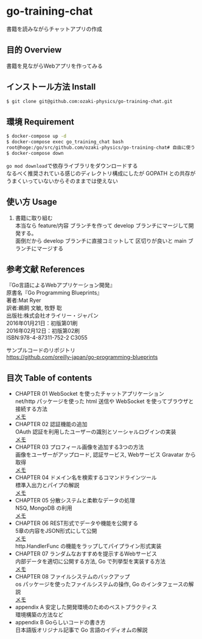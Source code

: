 # go-training-chat
書籍を読みながらチャットアプリの作成  

## 目的 Overview
書籍を見ながらWebアプリを作ってみる  

## インストール方法 Install
```bash
$ git clone git@github.com:ozaki-physics/go-training-chat.git
```

## 環境 Requirement
```bash
$ docker-compose up -d
$ docker-compose exec go_training_chat bash
root@hoge:/go/src/github.com/ozaki-physics/go-training-chat# 自由に使う
$ docker-compose down
```
`go mod download`で依存ライブラリをダウンロードする  
なるべく推奨されている感じのディレクトリ構成にしたが GOPATH との共存がうまくいっていないからそのままでは使えない  

## 使い方 Usage
1. 書籍に取り組む  
本当なら feature/内容 ブランチを作って develop ブランチにマージして開発する。  
面倒だから develop ブランチに直接コミットして 区切りが良いと main ブランチにマージする  

## 参考文献 References
『Go言語によるWebアプリケーション開発』  
原書名『Go Programming Blueprints』  
著者:Mat Ryer  
訳者:鵜飼 文敏, 牧野 聡  
出版社:株式会社オライリー・ジャパン  
2016年01月21日：初版第01刷  
2016年02月12日：初版第02刷  
ISBN:978-4-87311-752-2 C3055  

サンプルコードのリポジトリ  
https://github.com/oreilly-japan/go-programming-blueprints  

## 目次 Table of contents
- CHAPTER 01 WebSocket を使ったチャットアプリケーション  
net/http パッケージを使った html 送信や WebSocket を使ってブラウザと接続する方法  
[メモ](./memo/chapter01.md)  
- CHAPTER 02 認証機能の追加  
OAuth 認証を利用したユーザーの識別とソーシャルログインの実装  
[メモ](./memo/chapter02.md)  
- CHAPTER 03 プロフィール画像を追加する3つの方法  
画像をユーザーがアップロード, 認証サービス, Webサービス Gravatar から取得  
[メモ](./memo/chapter03.md)  
- CHAPTER 04 ドメイン名を検索するコマンドラインツール  
標準入出力とパイプの解説  
[メモ](./memo/chap04r01.md)  
- CHAPTER 05 分散システムと柔軟なデータの処理  
NSQ, MongoDB の利用  
[メモ](./memo05hapter01.md)  
- CHAPTER 06 REST形式でデータや機能を公開する  
5章の内容をJSON形式にして公開  
[メモ](./memo/chapter06.md)  
http.HandlerFunc の機能をラップしてパイプライン形式実装
- CHAPTER 07 ランダムなおすすめを提示するWebサービス  
内部データを適切に公開する方法, Go で列挙型を実装する方法  
[メモ](./memo/chapter07.md)  
- CHAPTER 08 ファイルシステムのバックアップ  
os パッケージを使ったファイルシステムの操作, Go のインタフェースの解説  
[メモ](./memo/chapter08.md)  
- appendix A 安定した開発環境のためのベストプラクティス  
環境構築の方法など  
- appendix B Goらしいコードの書き方  
日本語版オリジナル記事で Go 言語のイディオムの解説  
